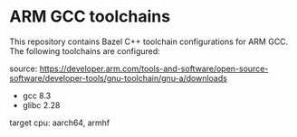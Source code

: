 # ARM GCC toolchains

This repository contains Bazel C++ toolchain configurations for ARM GCC.
The following toolchains are configured:

source: https://developer.arm.com/tools-and-software/open-source-software/developer-tools/gnu-toolchain/gnu-a/downloads
- gcc 8.3
- glibc 2.28

target cpu: aarch64, armhf
